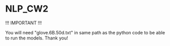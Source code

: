 # NLP_CW2

!!! IMPORTANT !!!

You will need "glove.6B.50d.txt" in same path as the python code to be able to run the models. Thank you!
